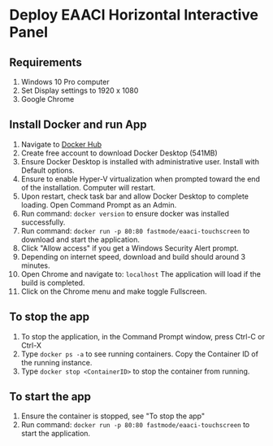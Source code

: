 # Deploy EAACI Horizontal Interactive Panel
## Requirements
1. Windows 10 Pro computer
2. Set Display settings to 1920 x 1080
3. Google Chrome

## Install Docker and run App
1. Navigate to [Docker Hub](https://hub.docker.com/editions/community/docker-ce-desktop-windows)
2. Create free account to download Docker Desktop (541MB)
3. Ensure Docker Desktop is installed with administrative user.  Install with Default options.
4. Ensure to enable Hyper-V virtualization when prompted toward the end of the installation.  Computer will restart.
5. Upon restart, check task bar and allow Docker Desktop to complete loading.   Open Command Prompt as an Admin.
6. Run command: `docker version` to ensure docker was installed successfully.
7. Run command:  `docker run -p 80:80 fastmode/eaaci-touchscreen` to download and start the application.  
8. Click "Allow access" if you get a Windows Security Alert prompt.
9. Depending on internet speed, download and build should around 3 minutes.
10. Open Chrome and navigate to: `localhost`   The application will load if the build is completed.
11. Click on the Chrome menu and make toggle Fullscreen.


## To stop the app
1. To stop the application, in the Command Prompt window, press Ctrl-C or Ctrl-X
2. Type `docker ps -a` to see running containers.  Copy the Container ID of the running instance.
3. Type `docker stop <ContainerID>` to stop the container from running.

## To start the app
1. Ensure the container is stopped, see "To stop the app"
2. Run command:  `docker run -p 80:80 fastmode/eaaci-touchscreen` to start the application.
